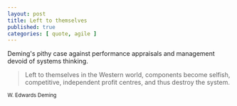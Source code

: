 ```yaml
---
layout: post
title: Left to themselves
published: true
categories: [ quote, agile ]
---
```


Deming's pithy case against performance appraisals and management 
devoid of systems thinking.

<blockquote>
Left to themselves in the Western world, components become selfish,
competitive, independent profit centres, and thus destroy the system.</blockquote>
<small>W. Edwards Deming</small>
